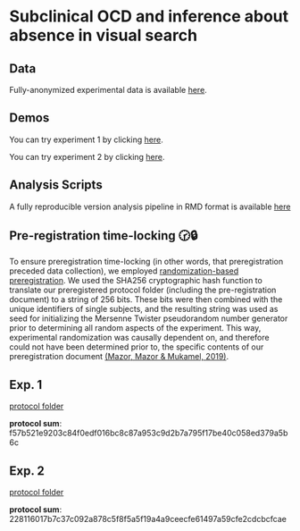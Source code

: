 # Subclinical OCD and inference about absence in visual search

## Data 
Fully-anonymized experimental data is available [here](https://github.com/Noamsarna/ocd_visual_search/tree/main/data).

## Demos 
You can try experiment 1 by clicking [here](https://noamsarna.github.io/ocd_visual_search/experiments/demos/exp1/).

You can try experiment 2 by clicking [here](https://noamsarna.github.io/ocd_visual_search/experiments/demos/exp2/).

## Analysis Scripts
A fully reproducible version analysis pipeline in RMD format is available [here](https://github.com/Noamsarna/ocd_visual_search/blob/main/docs/OCD_VS_full.Rmd)

## Pre-registration time-locking 🕝🔒 
To ensure preregistration time-locking (in other words, that preregistration preceded data collection), we employed [randomization-based preregistration](https://medium.com/@mazormatan/cryptographic-preregistration-from-newton-to-fmri-df0968377bb2). We used the SHA256 cryptographic hash function to translate our preregistered protocol folder (including the pre-registration document) to a string of 256 bits. These bits were then combined with the unique identifiers of single subjects, and the resulting string was used as seed for initializing the Mersenne Twister pseudorandom number generator prior to determining all random aspects of the experiment. This way, experimental randomization was causally dependent on, and therefore could not have been determined prior to, the specific contents of our preregistration document [(Mazor, Mazor & Mukamel, 2019)](https://onlinelibrary.wiley.com/doi/10.1111/ejn.14278).

## Exp. 1

[protocol folder](https://github.com/Noamsarna/ocd_visual_search/blob/main/experiments/Experiment1/protocolFolder.zip)

**protocol sum**:
f57b521e9203c84f0edf016bc8c87a953c9d2b7a795f17be40c058ed379a5b6c 

## Exp. 2

[protocol folder](https://github.com/Noamsarna/ocd_visual_search/blob/main/experiments/Experiment2/protocol_folder_20Feb2023.zip)

**protocol sum**:
228116017b7c37c092a878c5f8f5a5f19a4a9ceecfe61497a59cfe2cdcbcfcae
